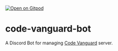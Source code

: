 </br>

[![Open on Gitpod](https://img.shields.io/badge/Gitpod-contribute-blue?logo=gitpod)](https://gitpod.io/#https://github.com/lazuee/code-vanguard-bot)

# code-vanguard-bot

A Discord Bot for managing [Code Vanguard](https://discord.gg/He4UVdHmj5) server.
